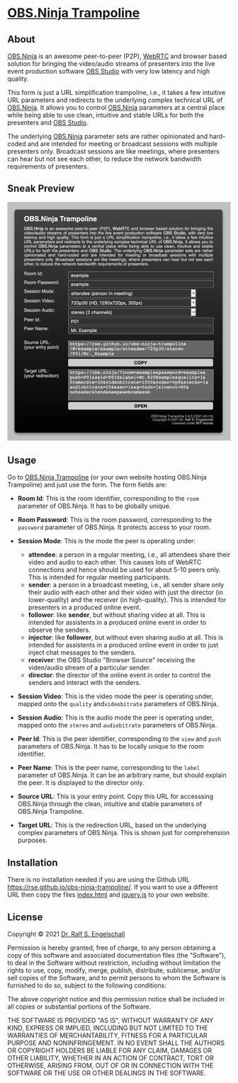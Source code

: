 
[OBS.Ninja Trampoline](https://rse.github.io/obs-ninja-trampoline/)
===================================================================

About
-----

[OBS.Ninja](https://obs.ninja) is an awesome peer-to-peer (P2P),
[WebRTC](https://webrtc.org/) and browser based solution for bringing
the video/audio streams of presenters into the live event production
software [OBS Studio](https://obsproject.com) with very low latency and
high quality.

This form is just a URL simplification trampoline, i.e., it takes a
few intuitive URL parameters and redirects to the underlying complex
technical URL of [OBS.Ninja](https://obs.ninja). It allows you to
control [OBS.Ninja](https://obs.ninja) parameters at a central place
while being able to use clean, intuitive and stable URLs for both the
presenters and [OBS Studio](https://obsproject.com).

The underlying [OBS.Ninja](https://obs.ninja) parameter sets are rather
opinionated and hard-coded and are intended for meeting or broadcast
sessions with multiple presenters only. Broadcast sessions are like
meetings, where presenters can hear but not see each other, to reduce
the network bandwidth requirements of presenters.

Sneak Preview
-------------

![OBS.Ninja Trampoline](screenshot.png)

Usage
-----

Go to [OBS.Ninja Trampoline](https://rse.github.io/obs-ninja-trampoline/)
(or your own website hosting OBS.Ninja Trampoline) and just use the form.
The form fields are:

- **Room Id**:
  This is the room identifier, corresponding to the `room` parameter of
  OBS.Ninja. It has to be globally unique.

- **Room Password**:
  This is the room password, corresponding to the `password` parameter of
  OBS.Ninja. It protects access to your room.

- **Session Mode**:
  This is the mode the peer is operating under:
  - **attendee**:
    a person in a regular meeting, i.e., all attendees share their video
    and audio to each other. This causes lots of WebRTC connections and
    hence should be used for about 5-10 peers only. This is intended for
    regular meeting participants.
  - **sender**:
    a person in a broadcast meeting, i.e., all sender share only their
    audio with each other and their video with just the director (in
    lower-quality) and the receiver (in high-quality). This is intended
    for presenters in a produced online event.
  - **follower**:
    like **sender**, but without sharing video at all. This is intended
    for assistents in a produced online event in order to observe the
    senders.
  - **injector**:
    like **follower**, but without even sharing audio at all. This is
    intended for assistents in a produced online event in order to just
    inject chat messages to the senders.
  - **receiver**:
    the OBS Studio "Browser Source" receiving the video/audio stream
    of a particular sender.
  - **director**:
    the director of the online event in order to control
    the senders and interact with the senders.

- **Session Video**:
  This is the video mode the peer is operating under, mapped onto the
  `quality` and`videobitrate` parameters of OBS.Ninja.

- **Session Audio**:
  This is the audio mode the peer is operating under, mapped onto the
  `stereo` and `audiobitrate` parameters of OBS.Ninja.

- **Peer Id**:
  This is the peer identifier, corresponding to the `view` and `push`
  parameters of OBS.Ninja. It has to be locally unique to the room identifier.

- **Peer Name**:
  This is the peer name, corresponding to the `label` parameter of
  OBS.Ninja. It can be an arbitrary name, but should explain the peer.
  It is displayed to the director only.

- **Source URL**:
  This is your entry point.
  Copy this URL for accesssing OBS.Ninja through the clean, intuitive
  and stable parameters of OBS.Ninja Trampoline.

- **Target URL**:
  This is the redirection URL, based on the underlying complex parameters
  of OBS.Ninja. This is shown just for comprehension purposes.

Installation
------------

There is no installation needed if you are using the Github URL
https://rse.github.io/obs-ninja-trampoline/. If you want to
use a different URL then copy the files [index.html](index.html)
and [jquery.js](jquery.js) to your own website.

License
-------

Copyright &copy; 2021 [Dr. Ralf S. Engelschall](http://engelschall.com/)

Permission is hereby granted, free of charge, to any person obtaining
a copy of this software and associated documentation files (the
"Software"), to deal in the Software without restriction, including
without limitation the rights to use, copy, modify, merge, publish,
distribute, sublicense, and/or sell copies of the Software, and to
permit persons to whom the Software is furnished to do so, subject to
the following conditions:

The above copyright notice and this permission notice shall be included
in all copies or substantial portions of the Software.

THE SOFTWARE IS PROVIDED "AS IS", WITHOUT WARRANTY OF ANY KIND,
EXPRESS OR IMPLIED, INCLUDING BUT NOT LIMITED TO THE WARRANTIES OF
MERCHANTABILITY, FITNESS FOR A PARTICULAR PURPOSE AND NONINFRINGEMENT.
IN NO EVENT SHALL THE AUTHORS OR COPYRIGHT HOLDERS BE LIABLE FOR ANY
CLAIM, DAMAGES OR OTHER LIABILITY, WHETHER IN AN ACTION OF CONTRACT,
TORT OR OTHERWISE, ARISING FROM, OUT OF OR IN CONNECTION WITH THE
SOFTWARE OR THE USE OR OTHER DEALINGS IN THE SOFTWARE.

